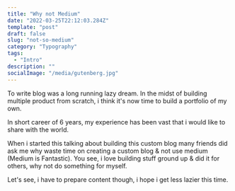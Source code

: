 ```yaml
---
title: "Why not Medium"
date: "2022-03-25T22:12:03.284Z"
template: "post"
draft: false
slug: "not-so-medium"
category: "Typography"
tags:
  - "Intro"
description: ""
socialImage: "/media/gutenberg.jpg"
---
```


To write blog was a long running lazy dream. In the midst of building multiple product from scratch, i think it's now time to build a portfolio of my own.

In short career of 6 years, my experience has been vast that i would like to share with the world.

When i started this talking about building this custom blog many friends did ask me why waste time on creating a custom blog & not use medium (Medium is Fantastic). You see, i love building stuff ground up & did it for others, why not do something for myself.

Let's see, i have to prepare content though, i hope i get less lazier this time.
